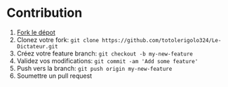 # Contribution

1. [Fork le dépot](https://github.com/totolerigolo324/Le-Dictateur/fork)
2. Clonez votre fork: `git clone https://github.com/totolerigolo324/Le-Dictateur.git`
3. Créez votre feature branch: `git checkout -b my-new-feature`
4. Validez vos modifications: `git commit -am 'Add some feature'`
5. Push vers la branch: `git push origin my-new-feature`
6. Soumettre un pull request